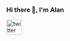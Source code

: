 ### Hi there 👋, I'm Alan

[<img src='https://cdn.jsdelivr.net/npm/simple-icons@3.0.1/icons/twitter.svg' alt='twitter' height='40'>](https://twitter.com/alankan886)  

<!--
**alankan2004/alankan2004** is a ✨ _special_ ✨ repository because its `README.md` (this file) appears on your GitHub profile.

Here are some ideas to get you started:

- 🔭 I’m currently working on ...
- 🌱 I’m currently learning ...
- 👯 I’m looking to collaborate on ...
- 🤔 I’m looking for help with ...
- 💬 Ask me about ...
- 📫 How to reach me: ...
- 😄 Pronouns: ...
- ⚡ Fun fact: ...
-->

